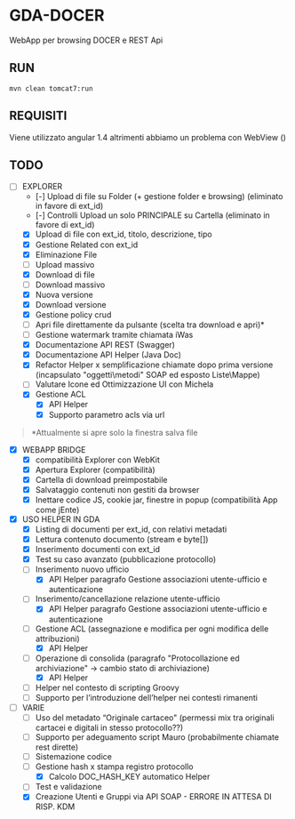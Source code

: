 # GDA-DOCER
WebApp per browsing DOCER e REST Api

## RUN

	mvn clean tomcat7:run
	
## REQUISITI

Viene utilizzato angular 1.4 altrimenti abbiamo un problema con WebView ()

## TODO

- [ ] EXPLORER
  - [-] Upload di file su Folder (+ gestione folder e browsing) (eliminato in favore di ext_id)
  - [-] Controlli Upload un solo PRINCIPALE su Cartella (eliminato in favore di ext_id)
  - [x] Upload di file con ext_id, titolo, descrizione, tipo
  - [x] Gestione Related con ext_id
  - [x] Eliminazione File
  - [ ] Upload massivo
  - [x] Download di file
  - [ ] Download massivo
  - [x] Nuova versione
  - [x] Download versione
  - [x] Gestione policy crud
  - [ ] Apri file direttamente da pulsante (scelta tra download e apri)*
  - [ ] Gestione watermark tramite chiamata iWas
  - [x] Documentazione API REST (Swagger)
  - [x] Documentazione API Helper (Java Doc)
  - [x] Refactor Helper x semplificazione chiamate dopo prima versione (incapsulato "oggetti\metodi" SOAP ed esposto Liste\Mappe)
  - [ ] Valutare Icone ed Ottimizzazione UI con Michela
  - [x] Gestione ACL
    - [x] API Helper
    - [x] Supporto parametro acls via url

> *Attualmente si apre solo la finestra salva file

- [x] WEBAPP BRIDGE
  - [x] compatibilità Explorer con WebKit 
  - [x] Apertura Explorer (compatibilità)
  - [x] Cartella di download preimpostabile
  - [x] Salvataggio contenuti non gestiti da browser
  - [x] Inettare codice JS, cookie jar, finestre in popup (compatibilità App come jEnte)

- [x] USO HELPER IN GDA
  - [x] Listing di documenti per ext_id, con relativi metadati
  - [x] Lettura contenuto documento (stream e byte[])
  - [x] Inserimento documenti con ext_id
  - [x] Test su caso avanzato (pubblicazione protocollo)
  - [ ] Inserimento nuovo ufficio
    - [x] API Helper paragrafo Gestione associazioni utente-ufficio e autenticazione
  - [ ] Inserimento/cancellazione relazione utente-ufficio
    - [x] API Helper paragrafo Gestione associazioni utente-ufficio e autenticazione
  - [ ] Gestione ACL (assegnazione e modifica per ogni modifica delle attribuzioni)
    - [x] API Helper
  - [ ] Operazione di consolida (paragrafo "Protocollazione ed archiviazione" -> cambio stato di archiviazione)
    - [x] API Helper
  - [ ] Helper nel contesto di scripting Groovy
  - [ ] Supporto per l’introduzione dell’helper nei contesti rimanenti

- [ ] VARIE
  - [ ] Uso del metadato “Originale cartaceo" (permessi mix tra originali cartacei e digitali in stesso protocollo??)
  - [ ] Supporto per adeguamento script Mauro (probabilmente chiamate rest dirette)
  - [ ] Sistemazione codice
  - [ ] Gestione hash x stampa registro protocollo
    - [x] Calcolo DOC_HASH_KEY automatico Helper
  - [ ] Test e validazione
  - [x] Creazione Utenti e Gruppi via API SOAP - ERRORE IN ATTESA DI RISP. KDM